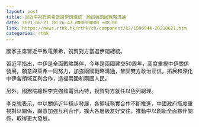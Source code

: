 ```yaml
---
layout: post
title: 習近平祝賀萊希當選伊朗總統　願加強兩國戰略溝通
date: 2021-06-21 18:26:47.000000000 +08:00
link: https://news.rthk.hk/rthk/ch/component/k2/1596944-20210621.htm
categories: rthk
---
```


國家主席習近平致電萊希，祝賀對方當選伊朗總統。

習近平指出，中伊是全面戰略夥伴，今年是兩國建交50周年，高度重視中伊關係發展，願意與萊希一同努力，加強兩國戰略溝通，鞏固雙方政治互信，拓展和深化中伊各領域互利合作，造福兩國和兩國人民。

另外，國務院總理李克強致電貝內特，祝賀對方就任以色列總理。

李克強表示，中以關係近年穩步發展，各領域務實合作不斷推進，中國政府高度重視對以關係，願意加強互利合作，擴大各層級友好交往，推動中以創新全面夥伴關係，取得更大發展。
